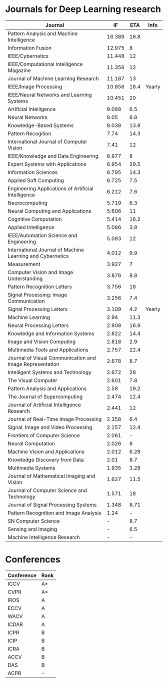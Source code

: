 # Journals for Deep Learning research

|   Journal                                                    |   IF      |   ETA   |   Info    |
|--------------------------------------------------------------|-----------|---------|-----------|
|   Pattern Analysis and Machine Intelligence                  |   16.389  |   16.8  |           |
|   Information Fusion                                         |   12.975  |   8     |           |
|   IEEE/Cybernetics                                           |   11.448  |   12    |           |
|   IEEE/Computational Intelligence Magazine                   |   11.356  |   12    |           |
|   Journal of Machine Learning Research                       |   11.187  |   13    |           |
|   IEEE/Image Processing                                      |   10.856  |   18.4  |   Yearly  |
|   IEEE/Neural Networks and Learning Systems                  |   10.451  |   20    |           |
|   Artificial Intelligence                                    |   9.088   |   6.5   |           |
|   Neural Networks                                            |   8.05    |   6.8   |           |
|   Knowledge-Based Systems                                    |   8.038   |   13.8  |           |
|   Pattern Recogition                                         |   7.74    |   14.3  |           |
|   International Journal of Computer Vision                   |   7.41    |   12    |           |
|   IEEE/Knowledge and Data Engineering                        |   6.977   |   8     |           |
|   Expert Systems with Applications                           |   6.954   |   29.5  |           |
|   Information Sciences                                       |   6.795   |   14.3  |           |
|   Applied Soft Computing                                     |   6.725   |   7.5   |           |
|   Engineering Applications of Artificial Intelligence        |   6.212   |   7.6   |           |
|   Neurocomputing                                             |   5.719   |   6.3   |           |
|   Neural Computing and Applications                          |   5.606   |   11    |           |
|   Cognitive Computation                                      |   5.414   |   16.2  |           |
|   Applied Intelligence                                       |   5.086   |   3.8   |           |
|   IEEE/Automation Science and Engineering                    |   5.083   |   12    |           |
|   International Journal of Machine Learning and Cybernetics  |   4.012   |   9.9   |           |
|   Measurement                                                |   3.927   |   7     |           |
|   Computer Vision and Image Understanding                    |   3.876   |   8.8   |           |
|   Pattern Recognition Letters                                |   3.756   |   18    |           |
|   Signal Processing: Image Communication                     |   3.256   |   7.4   |           |
|   Signal Processing Letters                                  |   3.109   |   4.2   |   Yearly  |
|   Machine Learning                                           |   2.94    |   11.3  |           |
|   Neural Processing Letters                                  |   2.908   |   16.9  |           |
|   Knowledge and Information Systems                          |   2.822   |   14.4  |           |
|   Image and Vision Computing                                 |   2.818   |   2.9   |           |
|   Multimedia Tools and Applications                          |   2.757   |   22.4  |           |
|   Journal of Visual Communication and Image Representation   |   2.678   |   8.7   |           |
|   Intelligent Systems and Technology                         |   2.672   |   28    |           |
|   The Visual Computer                                        |   2.601   |   7.8   |           |
|   Pattern Analysis and Applications                          |   2.58    |   19.2  |           |
|   The Journal of Supercomputing                              |   2.474   |   12.4  |           |
|   Journal of Artificial Intelligence Research                |   2.441   |   12    |           |
|   Journal of Real-Time Image Processing                      |   2.358   |   6.4   |           |
|   Signal, Image and Video Processing                         |   2.157   |   12.4  |           |
|   Frontiers of Computer Science                              |   2.061   |   -     |           |
|   Neural Computation                                         |   2.026   |   8     |           |
|   Machine Vision and Applications                            |   2.012   |   6.28  |           |
|   Knowledge Discovery from Data                              |   2.01    |   8.7   |           |
|   Multimedia Systems                                         |   1.935   |   3.28  |           |
|   Journal of Mathematical Imaging and Vision                 |   1.627   |   11.5  |           |
|   Journal of Computer Science and Technology                 |   1.571   |   18    |           |
|   Journal of Signal Processing Systems                       |   1.348   |   8.71  |           |
|   Pattern Recognition and Image Analysis                     |   1.24    |   -     |           |
|   SN Computer Science                                        |   -       |   8.7   |           |
|   Sensing and Imaging                                        |   -       |   6.5   |           |
|   Machine Intelligence Research                              |   -       |   -     |           |

# Conferences

|   Conference  |   Rank  |
|---------------|---------|
|   ICCV        |   A*    |
|   CVPR        |   A*    |
|   IROS        |   A     |
|   ECCV        |   A     |
|   WACV        |   A     |
|   ICDAR       |   A     |
|   ICPR        |   B     |
|   ICIP        |   B     |
|   ICRA        |   B     |
|   ACCV        |   B     |
|   DAS         |   B     |
|   ACPR        |   -     |
